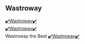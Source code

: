 <meta name="google-site-verification" content="y3ecQR-R-0hI61fGtXdqEPttv82fVSSd5z3hbqTzV5A" />
<h2>Wastroway</h2>
<a href="#" rel="nofollow">✔️Wastroway✔️</a><br>
<a href="#" rel="nofollow">✔️Wastroway✔️</a><br>
Wastroway the Best
<a href="#" rel="nofollow">✔️Wastroway✔️</a><br>
